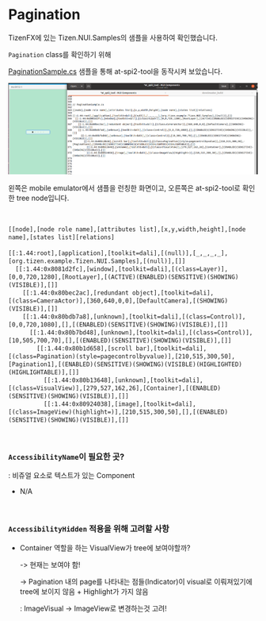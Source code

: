 # Pagination

TizenFX에 있는 Tizen.NUI.Samples의 샘플을 사용하여 확인했습니다.

`Pagination` class를 확인하기 위해 

[PaginationSample.cs](https://github.com/Samsung/TizenFX/blob/master/test/Tizen.NUI.Samples/Tizen.NUI.Samples/Samples/PaginationSample.cs) 샘플을 통해 at-spi2-tool을 동작시켜 보았습니다.

![Pagination](./images/12.Pagination.png)

왼쪽은 mobile emulator에서 샘플을 런칭한 화면이고, 오른쪽은 at-spi2-tool로 확인한 tree node입니다.

<br>

```
[[node],[node role name],[attributes list],[x,y,width,height],[node name],[states list][relations]

[[:1.44:root],[application],[toolkit=dali],[(null)],[_,_,_,_],[org.tizen.example.Tizen.NUI.Samples],[(null)],[]]
  [[:1.44:0x8081d2fc],[window],[toolkit=dali],[(class=Layer)],[0,0,720,1280],[RootLayer],[(ACTIVE)(ENABLED)(SENSITIVE)(SHOWING)(VISIBLE)],[]]
    [[:1.44:0x80bec2ac],[redundant object],[toolkit=dali],[(class=CameraActor)],[360,640,0,0],[DefaultCamera],[(SHOWING)(VISIBLE)],[]]
    [[:1.44:0x80bdb7a8],[unknown],[toolkit=dali],[(class=Control)],[0,0,720,1080],[],[(ENABLED)(SENSITIVE)(SHOWING)(VISIBLE)],[]]
      [[:1.44:0x80b7bd48],[unknown],[toolkit=dali],[(class=Control)],[10,505,700,70],[],[(ENABLED)(SENSITIVE)(SHOWING)(VISIBLE)],[]]
        [[:1.44:0x80b1d658],[scroll bar],[toolkit=dali],[(class=Pagination)(style=pagecontrolbyvalue)],[210,515,300,50],[Pagination1],[(ENABLED)(SENSITIVE)(SHOWING)(VISIBLE)(HIGHLIGHTED)(HIGHLIGHTABLE)],[]]
          [[:1.44:0x80b13648],[unknown],[toolkit=dali],[(class=VisualView)],[279,527,162,26],[Container],[(ENABLED)(SENSITIVE)(SHOWING)(VISIBLE)],[]]
          [[:1.44:0x80924038],[image],[toolkit=dali],[(class=ImageView)(highlight=)],[210,515,300,50],[],[(ENABLED)(SENSITIVE)(SHOWING)(VISIBLE)],[]]

```

<br>

### `AccessibilityName`이 필요한 곳?
 : 비쥬얼 요소로 텍스트가 있는 Component

- N/A

<br>

### `AccessibilityHidden` 적용을 위해 고려할 사항

- Container 역할을 하는 VisualView가 tree에 보여야할까?

  -> 현재는 보여야 함!

  -> Pagination 내의 page를 나타내는 점들(Indicator)이 visual로 이뤄져있기에 tree에 보이지 않음 + Highlight가 가지 않음

  : ImageVisual -> ImageView로 변경하는것 고려!


